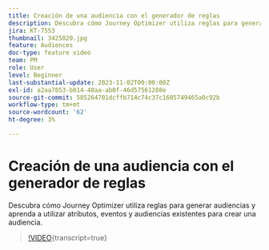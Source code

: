 ```yaml
---
title: Creación de una audiencia con el generador de reglas
description: Descubra cómo Journey Optimizer utiliza reglas para generar audiencias y aprenda a utilizar atributos, eventos y audiencias existentes para crear una audiencia.
jira: KT-7553
thumbnail: 3425020.jpg
feature: Audiences
doc-type: feature video
team: PM
role: User
level: Beginner
last-substantial-update: 2023-11-02T00:00:00Z
exl-id: a2aa7853-b014-48aa-ab0f-46d57561288e
source-git-commit: 585264701dcffb714c74c37c1605749465a0c92b
workflow-type: tm+mt
source-wordcount: '62'
ht-degree: 3%

---
```


# Creación de una audiencia con el generador de reglas

Descubra cómo Journey Optimizer utiliza reglas para generar audiencias y aprenda a utilizar atributos, eventos y audiencias existentes para crear una audiencia.

>[!VIDEO](https://video.tv.adobe.com/v/3425020?quality=12&learn=on){transcript=true}
